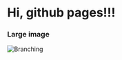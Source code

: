 # Hi, github pages!!!

### Large image

![Branching](https://github.com/VatutinKirill/UniCFD-Lab-Testing/blob/master/docs/final_compact.png)
